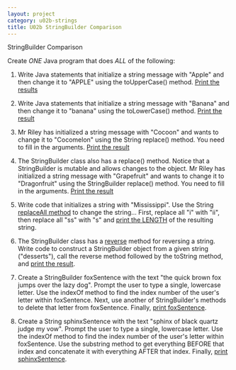 ```yaml
---
layout: project
category: u02b-strings
title: U02b StringBuilder Comparison
---
```

StringBuilder Comparison

Create *ONE* Java program that does *ALL* of the following:

1. Write Java statements that initialize a string message with "Apple" and then change it to "APPLE" using the toUpperCase() method. <ins>Print the results</ins>

2. Write Java statements that initialize a string message with "Banana" and then change it to "banana" using the toLowerCase() method. <ins>Print the result</ins>

3. Mr Riley has initialized a string message with "Cocoon" and wants to change it to "Cocomelon" using the String replace() method. You need to fill in the arguments. <ins>Print the result</ins>

4. The StringBuilder class also has a replace() method. Notice that a StringBuilder is mutable and allows changes to the object. Mr Riley has initialized a string message with "Grapefruit" and wants to change it to "Dragonfruit" using the StringBuilder replace() method. You need to fill in the arguments. <ins>Print the result</ins>

5. Write code that initializes a string with "Mississippi". Use the String [replaceAll method](https://docs.oracle.com/javase/7/docs/api/java/lang/String.html#replaceAll(java.lang.String,%20java.lang.String)) to change the string... First, replace all "i" with "ii", then replace all "ss" with "s" and <ins>print the LENGTH</ins> of the resulting string.

6. The StringBuilder class has a [reverse](https://docs.oracle.com/javase/8/docs/api/java/lang/StringBuilder.html) method for reversing a string. Write code to construct a StringBuilder object from a given string ("desserts"), call the reverse method followed by the toString method, and <ins>print the result</ins>.

7. Create a StringBuilder foxSentence with the text "the quick brown fox jumps over the lazy dog". Prompt the user to type a single, lowercase letter. Use the indexOf method to find the index number of the user's letter within foxSentence. Next, use another of StringBuilder's methods to delete that letter from foxSentence. Finally, <ins>print foxSentence</ins>.

8. Create a String sphinxSentence with the text "sphinx of black quartz judge my vow". Prompt the user to type a single, lowercase letter. Use the indexOf method to find the index number of the user's letter within foxSentence. Use the substring method to get everything BEFORE that index and concatenate it with everything AFTER that index. Finally, <ins>print sphinxSentence</ins>.